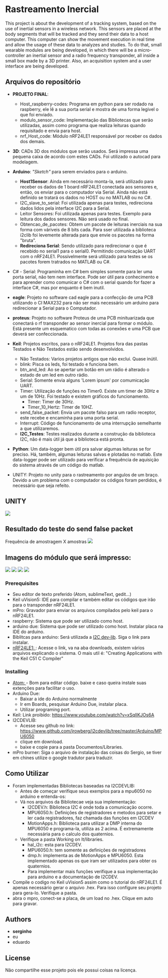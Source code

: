 # Rastreamento Inercial
This project is about the development of a tracking system, based on the use of inertial sensors in a wireless network. This sensors are placed at the body segments that will be tracked and they send their data to a host computer. This computer can show the movement execution in real time and allow the usage of these data to analyzes and studies. To do that, small wearable modules are being developed, in which there will be a micro-controller an inertial sensor and a radio frequency transponder, all inside a small box made by a 3D printer. Also, an acquisition system and a user interface are being developed.


## Arquivos do repositório
* **PROJETO FINAL**:  
    * Host_raspberry-codes: Programa em python para ser rodado na raspberry, ele lê a sua porta serial e mostra de uma forma legivel o que foi enviado.
    * modulo_sensor_code: Implementação das Bibliotecas que serão utilizadas, assim como programa que realiza leituras quando requisitado e envia para host.
    * nrf_Host_code: Módulo nRF24LE1 responsável por receber os dados dos demais.
* **3D**: CADs 3D dos módulos que serão usados. Será impressa uma pequena caixa de acordo com estes CADs. Foi utilizado o autocad para modelagem.
* **Arduino**: *"Sketch"*  para serem enviados para o arduino.
    * **Host1Sensor**: Ainda em necessário monta-la, será utilizado para receber os dados de 1 board nRF24LE1 conectada aos sensores e, então, os enviar para o computador via Serial. Ainda não está definido se tratará os dados no HOST ou no MATLAB ou no C#.
    * I2C_slave_to_serial: Foi utilizada apenas para testes, redireciona dados lidos pela interface I2C para a Serial.
    * Leitor Sensores: Foi utilizada apenas para testes. Exemplo para leitura dos dados sensores. Não será usado no final.
    * Obtencao_de_pacotes: Obtem um pacote de leituras inerciais na sua forma com váriveis de 8 bits cada. Para sser utilizada a biblioteca i2clib foi levemente alterada para que envie os pacotes na forma "bruta".
    * **Redireciona Serial**: Sendo utilizado para redirecionar o que é recebido no serial1 para o serial0. Permitindo comunicação UART com o nRF24LE1. Possívelmente será utilizado para testes se os pacotes forem tratrados no MATLAB ou C#.
* C# - Serial: Programinha em C# bem simples somente para ler uma porta serial, não tem nem interface. Pode ser útil para conhecimento e para aprender como comunicar o C# com o serial quando for fazer a interface C#, mas por enquanto é bem inutil.
* **eagle**: Projeto no software cad eagle para a confecção de uma PCB utilizando o CI MAX232 para não ser mais necessário um arduino para redirecionar a Serial para o Computador.
* **proteus**: Projeto no software Proteus de uma PCB minituarizada que conectará o rf transponder ao sensor inercial para formar o módulo. Está presente um esquematico com todas as conexões e uma PCB que deverá ser confeccionada.

* **Keil**: Projetos escritos, para o nRF24LE1. Projetos fora das pastas Testados e Não Testados estão sendo desenvolvidos.
    * Não Testados: Varios projetos antigos que não exclui. Quase inútil.
    * blink: Pisca os leds, foi testado e funciona bem.
    * btn_and_led: Ao se apertar um botão em um rádio é alterado o estado de um led em outro rádio.
    * Serial: Somente envia alguns 'Lorem ipsum' por comumicação UART.
    * Timer: Utilização de funções no Timer0. Existe um timer de 30Hz e um de 10Hz. Foi testado e existem gráficos do funcionamento.
        * Timer: Timer de 30Hz.
        * Timer_10_Hertz: Timer de 10HZ.
    * send_false_packet: Envia um pacote falso para um radio receptor, este recebe e encaminha para uma porta serial.
    * Interrupt: Código de funcionamento de uma interrupção semelhante a que utilizaremos.
    * **I2C_Testes**: Testes realizados durante a construção da biblioteca I2C, não é mais útil já que a biblioteca está pronta.
* **Python**: Um data-logger bem útil pra salvar algumas leituras se for preciso. Há, também, algumas leituras salvas e plotadas no matlab. Este data-logger pode ser utilizado para verificar a frequência de aquisição do sistema através de um código do matlab.
* UNITY: Projeto no unity para o rastreamento por angulos de um braço. Devido a um problema com o computador os códigos foram perdidos, é necessário que seja refeito.

## UNITY
![](UNITY/jogo.JPG)

## Resultado do teste do send false packet

Frequência de amostragem X amostras
![](Keil/Testados/Timer/Resultados/resultados_timer_sem_fio.jpg)

## Imagens do módulo que será impresso:
![](3D/emlateral1.jpg)
![](3D/emlateral2.jpg)
![](3D/emlateralbox1.jpg)
![](3D/emlateralbox2.jpg)

### Prerequisites

* Seu editor de texto preferido (Atom, sublimeText, gedit...)
* Keil uVision5: IDE para compilar e também editar os códigos que irão para o transponder nRF24LE1.
* mPro: Gravador para enviar os arquivos compilados pelo keil para o nRF24LE1.
* raspberry: Sistema que pode ser utilizado como host.
* arduino due: Sistema que pode ser utilizado como host. Instalar placa na IDE do arduino.
* Biblitcas para arduino: Será utilizada a [I2C dev-lib](http://www.i2cdevlib.com/devices/mpu6050). Siga o link para instalar.
*  [nRF24LE1: ](http://www.nordicsemi.com/eng/Products/2.4GHz-RF/nRF24LE1): Acesse o link, va na aba downloads, existem vários arquivos explicando o sistema. O mais util é:  	"Creating Applications with the Keil C51 C Compiler"

### Installing

*  [Atom: ](https://atom.io/) - Bom para editar código. baixe e caso queira instale suas extenções para facilitar o uso.
*  Arduino Due:
    * Baixar a ide do Arduino normalmente
    * Ir em Boards, pesquisar Arduino Due, instalar placa.
    * Utilizar programing port.
* Keil: Link proibido: https://www.youtube.com/watch?v=xSqIlKJOs6A
* I2CDEVLIB:
    * Acesse seu github no link:  https://www.github.com/jrowberg/i2cdevlib/tree/master/Arduino/MPU6050
    * clique em download.
    * baixe e copie para a pasta Documentos/Libraries.
* mPro burner: Siga o arquivo de instalação das coisas do Sergio, se tiver em chines utilize o google tradutor para traduzir.


## Como Utilizar
* Foram implementadas Bibliotecas baseadas na I2CDEVLIB:
    * Antes de começar verifique seus exemplos para a mpu6050 no arduino e entenda-os:
    * Vá nos arquivos da Bibliotecae veja sua implementação:
        * I2CDEV.h: Biblioteca I2C é onde toda a comunicação ocorre.
        * MPU6050.h: Definições de registradores e metodos para setar e ler cada registradores, faz chamada das funções em I2CDEV
        * MotionApps.h: Biblioteca para utilizar a DMP interna do MPU6050 e programa-la, utiliza as 2 acima. É extremamente necessária para o calculo dos quaternios.
    * Verifique a pasta Working on It/libraries.
        * hal_i2c: esta para I2CDEV.
        * MPU6050.h: tem somente as definições de registradores
        * dmp.h: implementa as de MotionApps e MPU6050. Esta implementado apenas os que iram ser utilizados para obter os quaternios.
        * Para implementar mais funções verifique a sua implementação para arduino e a documentação de I2CDEV.
* Compile o codigo no Keil uVision5 assim como o tutorial do nRF24LE1. É apenas necessário gerar o arquivo .hex. Para isso configure seu projeto para gera-lo. Verifique a pasta.
* abra o mpro, conect-se a placa, de um load no .hex. Clique em auto para gravar.

## Authors

* **serginho**
* eu
* eduardo

## License
Não compartilhe esse projeto pois ele possui coisas na licença.
